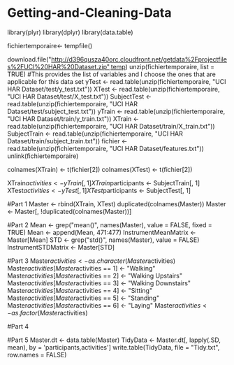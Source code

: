 # Getting-and-Cleaning-Data

library(plyr)
library(dplyr)
library(data.table)

fichiertemporaire<- tempfile()

download.file("http://d396qusza40orc.cloudfront.net/getdata%2Fprojectfiles%2FUCI%20HAR%20Dataset.zip",temp)
unzip(fichiertemporaire, list = TRUE) #This provides the list of variables and I choose the ones that are applicable for this data set
yTest <- read.table(unzip(fichiertemporaire, "UCI HAR Dataset/test/y_test.txt"))
XTest <- read.table(unzip(fichiertemporaire, "UCI HAR Dataset/test/X_test.txt"))
SubjectTest <- read.table(unzip(fichiertemporaire, "UCI HAR Dataset/test/subject_test.txt"))
yTrain <- read.table(unzip(fichiertemporaire, "UCI HAR Dataset/train/y_train.txt"))
XTrain <- read.table(unzip(fichiertemporaire, "UCI HAR Dataset/train/X_train.txt"))
SubjectTrain <- read.table(unzip(fichiertemporaire, "UCI HAR Dataset/train/subject_train.txt"))
fichier <- read.table(unzip(fichiertemporaire, "UCI HAR Dataset/features.txt"))
unlink(fichiertemporaire) 


colnames(XTrain) <- t(fichier[2])
colnames(XTest) <- t(fichier[2])

XTrain$activities <- yTrain[, 1]
XTrain$participants <- SubjectTrain[, 1]
XTest$activities <- yTest[, 1]
XTest$participants <- SubjectTest[, 1]

#Part 1
Master <- rbind(XTrain, XTest)
duplicated(colnames(Master))
Master <- Master[, !duplicated(colnames(Master))]

#Part 2
Mean <- grep("mean()", names(Master), value = FALSE, fixed = TRUE)
Mean <- append(Mean, 471:477)
InstrumentMeanMatrix <- Master[Mean]
STD <- grep("std()", names(Master), value = FALSE)
InstrumentSTDMatrix <- Master[STD]

#Part 3
Master$activities <- as.character(Master$activities)
Master$activities[Master$activities == 1] <- "Walking"
Master$activities[Master$activities == 2] <- "Walking Upstairs"
Master$activities[Master$activities == 3] <- "Walking Downstairs"
Master$activities[Master$activities == 4] <- "Sitting"
Master$activities[Master$activities == 5] <- "Standing"
Master$activities[Master$activities == 6] <- "Laying"
Master$activities <- as.factor(Master$activities)

#Part 4

#Part 5
Master.dt <- data.table(Master)
TidyData <- Master.dt[, lapply(.SD, mean), by = 'participants,activities']
write.table(TidyData, file = "Tidy.txt", row.names = FALSE)
